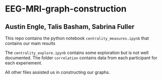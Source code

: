 # EEG-MRI-graph-construction
## Austin Engle, Talis Basham, Sabrina Fuller

This repo contains the python notebook `centrality_measures.ipynb` that contains our main results

The `centrality_explore.ipynb` contains some exploration but is not well documented. 
The folder `correlation` contains data from each participant for each experiement. 

All other files assisted us in constructing our graphs. 
